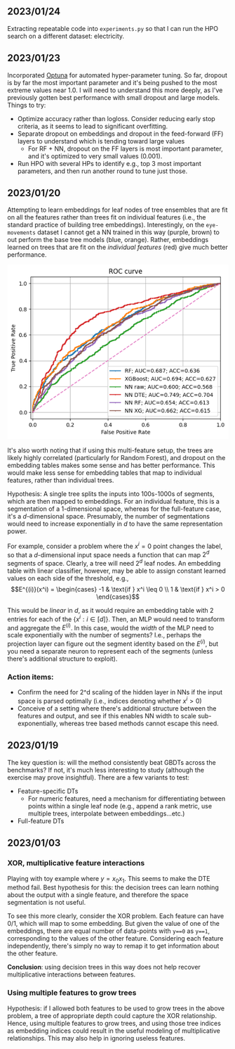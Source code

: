 ## 2023/01/24
Extracting repeatable code into `experiments.py` so that I can run the HPO search on a different dataset:  electricity.



## 2023/01/23
Incorporated [Optuna](https://optuna.org/) for automated hyper-parameter tuning.  So far, dropout is by far the most important parameter and it's being pushed to the most extreme values near 1.0.  I will need to understand this more deeply, as I've previously gotten best performance with small dropout and large models.  Things to try:
- Optimize accuracy rather than logloss.  Consider reducing early stop criteria, as it seems to lead to significant overfitting.
- Separate dropout on embeddings and dropout in the feed-forward (FF) layers to understand which is tending toward large values
  - For RF + NN, dropout on the FF layers is most important parameter, and it's optimized to very small values (0.001).
- Run HPO with several HPs to identify e.g., top 3 most important parameters, and then run another round to tune just those.

## 2023/01/20
Attempting to learn embeddings for leaf nodes of tree ensembles that are fit on all the features rather than trees fit on individual features (i.e., the standard practice of building tree embeddings).  Interestingly, on the `eye-movements` dataset I cannot get a NN trained in this way (purple, brown) to out perform the base tree models (blue, orange).  Rather, embeddings learned on trees that are fit on the *individual features* (red) give much better performance.

![ROC curves](/toy_data/img/eye-movements-multi-feature.png)

It's also worth noting that if using this multi-feature setup, the trees are likely highly correlated (particularly for Random Forest), and dropout on the embedding tables makes some sense and has better performance.  This would make less sense for embedding tables that map to individual features, rather than individual trees.  

Hypothesis:  A single tree splits the inputs into 100s-1000s of segments, which are then mapped to embeddings.  For an individual feature, this is a segmentation of a 1-dimensional space, whereas for the full-feature case, it's a $d$-dimensional space.  Presumably, the number of segmentations would need to increase exponentially in $d$ to have the same representation power.

For example, consider a problem where the $x^i=0$ point changes the label, so that a $d$-dimensional input space needs a function that can map $2^d$ segments of space.  Clearly, a tree will need $2^d$ leaf nodes.  An embedding table with linear classifier, however, may be able to assign constant learned values on each side of the threshold, e.g., 
$$E^{(i)}(x^i) = 
\begin{cases} 
-1 & \text{if } x^i \leq 0 \\ 
1 & \text{if } x^i > 0 
\end{cases}$$

This would be *linear* in $d$, as it would require an embedding table with 2 entries for each of the $\{x^i : i \in [d]\}$.  Then, an MLP would need to transform and aggregate the $E^{(i)}$.  In this case, would the *width* of the MLP need to scale exponentially with the number of segments?  I.e., perhaps the projection layer can figure out the segment identity based on the $E^{(i)}$, but you need a separate neuron to represent each of the segments (unless there's additional structure to exploit).  

### Action items:
- Confirm the need for 2^d scaling of the hidden layer in NNs if the input space is parsed optimally (i.e., indices denoting whether $x^i > 0$)
- Conceive of a setting where there's additional structure between the features and output, and see if this enables NN width to scale sub-exponentially, whereas tree based methods cannot escape this need.

## 2023/01/19
The key question is: will the method consistently beat GBDTs across the benchmarks?  If not, it's much less interesting to study (although the exercise may prove insightful).  There are a few variants to test:
- Feature-specific DTs
  - For numeric features, need a mechanism for differentiating between points within a single leaf node (e.g., append a rank metric, use multiple trees, interpolate between embeddings...etc.) 
- Full-feature DTs

## 2023/01/03
### XOR, multiplicative feature interactions
Playing with toy example where $y = x_0 x_1$.  This seems to make the DTE method fail.  Best hypothesis for this:  the decision trees can learn nothing about the output with a single feature, and therefore the space segmentation is not useful.  

To see this more clearly, consider the XOR problem.  Each feature can have 0/1, which will map to some embedding.  But given the value of one of the embeddings, there are equal number of data-points with `y==0` as `y==1`, corresponding to the values of the other feature.  Considering each feature independently, there's simply no way to remap it to get information about the other feature.

**Conclusion**:  using decision trees in this way does not help recover multiplicative interactions between features.  

### Using multiple features to grow trees
Hypothesis: if I allowed both features to be used to grow trees in the above problem, a tree of appropriate depth could capture the XOR relationship.  Hence, using multiple features to grow trees, and using those tree indices as embedding indices could result in the useful modeling of multiplicative relationships.  This may also help in ignoring useless features.  